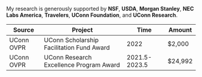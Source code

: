 My research is generously supported by **NSF**, **USDA**, **Morgan Stanley**, **NEC Labs America**, **Travelers**, **UConn Foundation**, and **UConn Research**.

| Source | Project | Time | Amount |
| --------------------| --------------------------------------------- |-------|-------|
| UConn OVPR | UConn Scholarship Facilitation Fund Award | 2022 | $2,000 |
|UConn OVPR | UConn Research Excellence Program Award | 2021.5-2023.5 | $24,992 |
